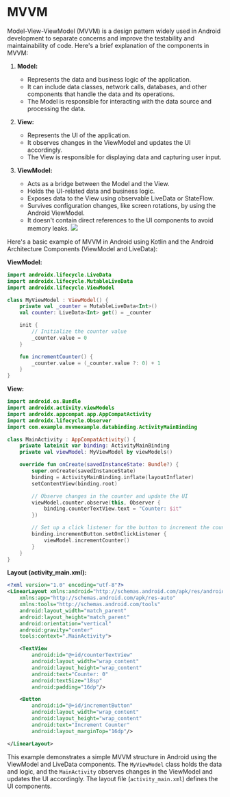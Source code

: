 # MVVM
Model-View-ViewModel (MVVM) is a design pattern widely used in Android development to separate concerns and improve the testability and maintainability of code. Here's a brief explanation of the components in MVVM:

1. **Model:**
   - Represents the data and business logic of the application.
   - It can include data classes, network calls, databases, and other components that handle the data and its operations.
   - The Model is responsible for interacting with the data source and processing the data.

2. **View:**
   - Represents the UI of the application.
   - It observes changes in the ViewModel and updates the UI accordingly.
   - The View is responsible for displaying data and capturing user input.

3. **ViewModel:**
   - Acts as a bridge between the Model and the View.
   - Holds the UI-related data and business logic.
   - Exposes data to the View using observable LiveData or StateFlow.
   - Survives configuration changes, like screen rotations, by using the Android ViewModel.
   - It doesn't contain direct references to the UI components to avoid memory leaks.
![](https://miro.medium.com/v2/resize:fit:813/1*j9-O4DcaYTBTlSjckaFqXA.png)

Here's a basic example of MVVM in Android using Kotlin and the Android Architecture Components (ViewModel and LiveData):

**ViewModel:**
```kotlin
import androidx.lifecycle.LiveData
import androidx.lifecycle.MutableLiveData
import androidx.lifecycle.ViewModel

class MyViewModel : ViewModel() {
    private val _counter = MutableLiveData<Int>()
    val counter: LiveData<Int> get() = _counter

    init {
        // Initialize the counter value
        _counter.value = 0
    }

    fun incrementCounter() {
        _counter.value = (_counter.value ?: 0) + 1
    }
}
```

**View:**
```kotlin
import android.os.Bundle
import androidx.activity.viewModels
import androidx.appcompat.app.AppCompatActivity
import androidx.lifecycle.Observer
import com.example.mvvmexample.databinding.ActivityMainBinding

class MainActivity : AppCompatActivity() {
    private lateinit var binding: ActivityMainBinding
    private val viewModel: MyViewModel by viewModels()

    override fun onCreate(savedInstanceState: Bundle?) {
        super.onCreate(savedInstanceState)
        binding = ActivityMainBinding.inflate(layoutInflater)
        setContentView(binding.root)

        // Observe changes in the counter and update the UI
        viewModel.counter.observe(this, Observer {
            binding.counterTextView.text = "Counter: $it"
        })

        // Set up a click listener for the button to increment the counter
        binding.incrementButton.setOnClickListener {
            viewModel.incrementCounter()
        }
    }
}
```

**Layout (activity_main.xml):**
```xml
<?xml version="1.0" encoding="utf-8"?>
<LinearLayout xmlns:android="http://schemas.android.com/apk/res/android"
    xmlns:app="http://schemas.android.com/apk/res-auto"
    xmlns:tools="http://schemas.android.com/tools"
    android:layout_width="match_parent"
    android:layout_height="match_parent"
    android:orientation="vertical"
    android:gravity="center"
    tools:context=".MainActivity">

    <TextView
        android:id="@+id/counterTextView"
        android:layout_width="wrap_content"
        android:layout_height="wrap_content"
        android:text="Counter: 0"
        android:textSize="18sp"
        android:padding="16dp"/>

    <Button
        android:id="@+id/incrementButton"
        android:layout_width="wrap_content"
        android:layout_height="wrap_content"
        android:text="Increment Counter"
        android:layout_marginTop="16dp"/>

</LinearLayout>
```

This example demonstrates a simple MVVM structure in Android using the ViewModel and LiveData components. The `MyViewModel` class holds the data and logic, and the `MainActivity` observes changes in the ViewModel and updates the UI accordingly. The layout file (`activity_main.xml`) defines the UI components.